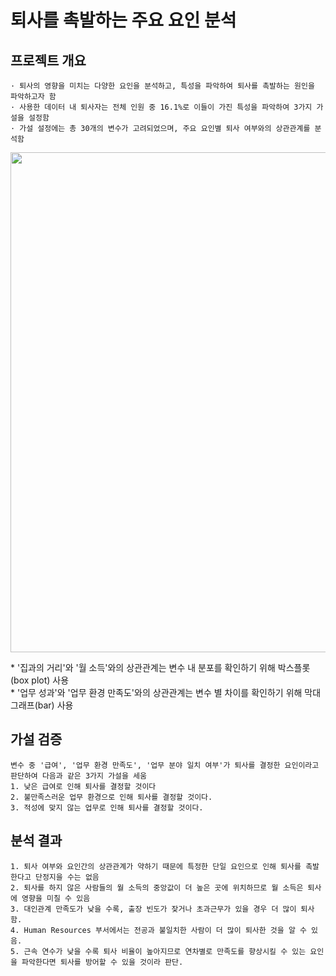 # 퇴사를 촉발하는 주요 요인 분석
## 프로젝트 개요
```
· 퇴사의 영향을 미치는 다양한 요인을 분석하고, 특성을 파악하여 퇴사를 촉발하는 원인을 파악하고자 함
· 사용한 데이터 내 퇴사자는 전체 인원 중 16.1%로 이들이 가진 특성을 파악하여 3가지 가설을 설정함
· 가설 설정에는 총 30개의 변수가 고려되었으며, 주요 요인별 퇴사 여부와의 상관관계를 분석함
```
<p align="center">
<img src="https://github.com/HANISY/PORTFOLIO/blob/main/HR/02_Attrition/img/Attrition01.PNG" width="800">
</p>
* '집과의 거리'와 '월 소득'와의 상관관계는 변수 내 분포를 확인하기 위해 박스플롯(box plot) 사용 </br>
* '업무 성과'와 '업무 환경 만족도'와의 상관관계는 변수 별 차이를 확인하기 위해 막대그래프(bar) 사용 </br>

## 가설 검증
```
변수 중 '급여', '업무 환경 만족도', '업무 분야 일치 여부'가 퇴사를 결정한 요인이라고 판단하여 다음과 같은 3가지 가설을 세움 
1. 낮은 급여로 인해 퇴사를 결정할 것이다
2. 불만족스러운 업무 환경으로 인해 퇴사를 결정할 것이다. 
3. 적성에 맞지 않는 업무로 인해 퇴사를 결정할 것이다. 
```

## 분석 결과
```
1. 퇴사 여부와 요인간의 상관관계가 약하기 때문에 특정한 단일 요인으로 인해 퇴사를 촉발한다고 단정지을 수는 없음
2. 퇴사를 하지 않은 사람들의 월 소득의 중앙값이 더 높은 곳에 위치하므로 월 소득은 퇴사에 영향을 미칠 수 있음
3. 대인관계 만족도가 낮을 수록, 출장 빈도가 잦거나 초과근무가 있을 경우 더 많이 퇴사함.
4. Human Resources 부서에서는 전공과 불일치한 사람이 더 많이 퇴사한 것을 알 수 있음.
5. 근속 연수가 낮을 수록 퇴사 비율이 높아지므로 연차별로 만족도를 향상시킬 수 있는 요인을 파악한다면 퇴사를 방어할 수 있을 것이라 판단. 
